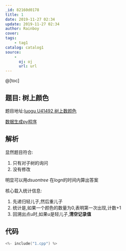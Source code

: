 ```yaml
---
_id: 82160d0178
title: 1
date: 2019-11-27 02:34
update: 2019-11-27 02:34
author: Rainboy
cover: 
tags:
    - tag1
catalog: catalog1
source: 
    - 
      oj: oj
      url: url
---
```


@[toc]
## 题目: 树上颜色

题目地址:[luogu U41492 树上数颜色](https://www.luogu.com.cn/problem/U41492)

[数据生成py程序](./data/u41492.py)

## 解析

显然题目符合:

1. 只有对子树的询问
2. 没有修改

明显可以用$dsu on tree$ 在$logn$的时间内算出答案

核心载入统计信息:

1. 先递归轻儿子,然后重儿子
2. 统计是,如果一个颜色的数量为0,表明第一次出现,计数+1
3. 回溯出点u时,如果u是轻儿子,**清空记录值**

## 代码

```c
<%- include("1.cpp") %>
```

